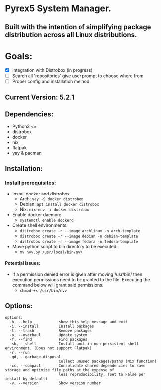 # Pyrex5 System Manager.
## Built with the intention of simplifying package distribution across all Linux distributions. 

# Goals:
- [x] integration with Distrobox (in progress)
- [ ] Search all 'repositories' give user prompt to choose where from
- [ ] Proper config and installation method
## Current Version: 5.2.1

## Dependencies:
- Python3 <=
- distrobox
- docker
- nix 
- flatpak
- yay & pacman

## Installation: 
### Install prerequisites:
- Install docker and distrobox
  - Arch: `yay -S docker distrobox`
  - Debian: `apt install docker distrobox`
  - Nix: `nix-env -i docker distrobox`
- Enable docker daemon:
  - `systemctl enable dockerd`
- Create shell environments:
  - `distrobox create -r --image archlinux -n arch-template`
  - `distrobox create -r --image debian -n debian-template`
  - `distrobox create -r --image fedora -n fedora-template`
- Move python script to bin directory to be executed:
  - `mv nvv.py /usr/local/bin/nvv`

#### Potential issues:
- If a permission denied error is given after moving /usr/bin/ then execution permissions need to be granted to the file. Executing the command below will grant said permissions.
  - `chmod +x /usr/bin/nvv`

## Options:
```
options:
  -h, --help            show this help message and exit
  -i, --install         Install packages
  -t, --trash           Remove packages
  -o, --overhaul        Update system
  -f, --find            Find packages
  -sh, --shell          Install unit in non-persistent shell environment. (Does not support Flatpak)
  -r, --run
  -gd, --garbage-disposal
                        Collect unused packages/paths (Nix function)
  -cc, --compact        Consolidate shared dependencies to save storage and optimize file paths at the expense of
                        less reproducibility. (Set to False per install by default)
  -v, --version         Show version number

```
